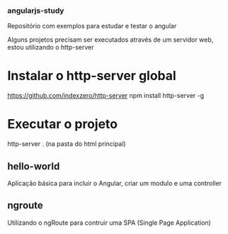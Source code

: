 ### angularjs-study
Repositório com exemplos para estudar e testar o angular

Alguns projetos precisam ser executados através de um servidor web, estou utilizando o http-server
# Instalar o http-server global
https://github.com/indexzero/http-server
npm install http-server -g
# Executar o projeto
http-server . (na pasta do html principal)

## hello-world
Aplicação básica para incluir o Angular, criar um modulo e uma controller

## ngroute
Utilizando o ngRoute para contruir uma SPA (Single Page Application)

